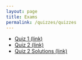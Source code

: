 ```yaml
---
layout: page
title: Exams
permalink: /quizzes/quizzes
---
```


* <a target="_parent" href="quiz1.pdf">Quiz 1 (link)</a>
* <a target="_parent" href="quiz2.pdf">Quiz 2 (link)</a>
* <a target="_parent" href="quiz2-soln.pdf">Quiz 2 Solutions (link)</a>



